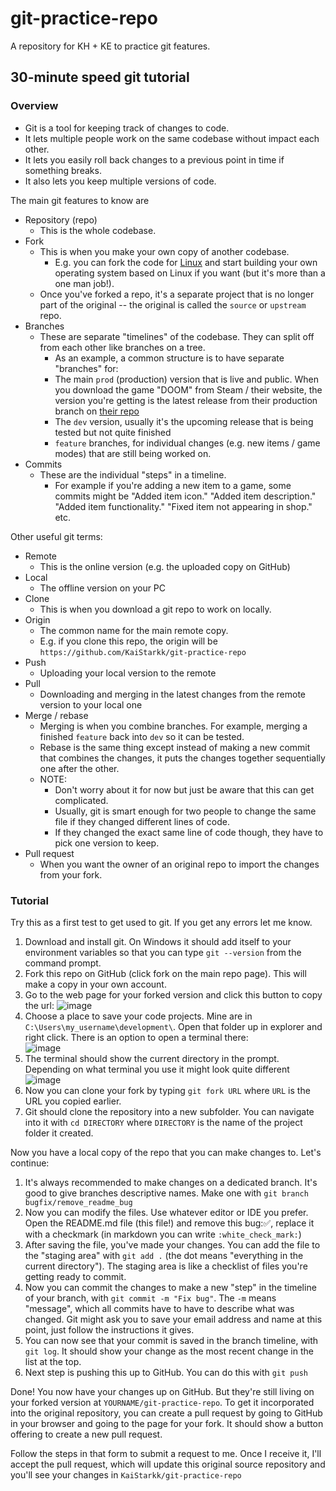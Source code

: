# git-practice-repo

A repository for KH + KE to practice git features.

## 30-minute speed git tutorial

### Overview

- Git is a tool for keeping track of changes to code.
- It lets multiple people work on the same codebase without impact each other.
- It lets you easily roll back changes to a previous point in time if something breaks.
- It also lets you keep multiple versions of code.

The main git features to know are

- Repository (repo)
  - This is the whole codebase.
- Fork
  - This is when you make your own copy of another codebase.
    - E.g. you can fork the code for [Linux](https://github.com/torvalds/linux) and start building your own operating system based on Linux if you want (but it's more than a one man job!).
  - Once you've forked a repo, it's a separate project that is no longer part of the original -- the original is called the `source` or `upstream` repo.
- Branches
  - These are separate "timelines" of the codebase. They can split off from each other like branches on a tree.
    - As an example, a common structure is to have separate "branches" for:
    - The main `prod` (production) version that is live and public. When you download the game "DOOM" from Steam / their website, the version you're getting is the latest release from their production branch on [their repo](https://github.com/id-Software/DOOM)
    - The `dev` version, usually it's the upcoming release that is being tested but not quite finished
    - `feature` branches, for individual changes (e.g. new items / game modes) that are still being worked on.
- Commits
  - These are the individual "steps" in a timeline.
    - For example if you're adding a new item to a game, some commits might be "Added item icon." "Added item description." "Added item functionality." "Fixed item not appearing in shop." etc.

Other useful git terms:

- Remote
  - This is the online version (e.g. the uploaded copy on GitHub)
- Local
  - The offline version on your PC
- Clone
  - This is when you download a git repo to work on locally.
- Origin
  - The common name for the main remote copy.
  - E.g. if you clone this repo, the origin will be `https://github.com/KaiStarkk/git-practice-repo`
- Push
  - Uploading your local version to the remote
- Pull
  - Downloading and merging in the latest changes from the remote version to your local one
- Merge / rebase
  - Merging is when you combine branches. For example, merging a finished `feature` back into `dev` so it can be tested.
  - Rebase is the same thing except instead of making a new commit that combines the changes, it puts the changes together sequentially one after the other.
  - NOTE:
    - Don't worry about it for now but just be aware that this can get complicated.
    - Usually, git is smart enough for two people to change the same file if they changed different lines of code.
    - If they changed the exact same line of code though, they have to pick one version to keep.
- Pull request
  - When you want the owner of an original repo to import the changes from your fork.

### Tutorial

Try this as a first test to get used to git.
If you get any errors let me know.

1. Download and install git.
   On Windows it should add itself to your environment variables so that you can type `git --version` from the command prompt.
2. Fork this repo on GitHub (click fork on the main repo page). This will make a copy in your own account.
3. Go to the web page for your forked version and click this button to copy the url:
   ![image](https://github.com/user-attachments/assets/603946f5-81c6-4927-a5c7-321fb28fcb93)
4. Choose a place to save your code projects. Mine are in `C:\Users\my_username\development\`.
   Open that folder up in explorer and right click. There is an option to open a terminal there:  
   ![image](https://github.com/user-attachments/assets/167a12f0-ccb8-4d29-927e-f3d62faf298e)
5. The terminal should show the current directory in the prompt. Depending on what terminal you use it might look quite different
   ![image](https://github.com/user-attachments/assets/14a63007-88dc-4119-b822-df0b189fcb6b)
6. Now you can clone your fork by typing `git fork URL` where `URL` is the URL you copied earlier.
7. Git should clone the repository into a new subfolder. You can navigate into it with `cd DIRECTORY` where `DIRECTORY` is the name of the project folder it created.

Now you have a local copy of the repo that you can make changes to. Let's continue:

1. It's always recommended to make changes on a dedicated branch. It's good to give branches descriptive names. Make one with `git branch bugfix/remove_readme_bug`
2. Now you can modify the files. Use whatever editor or IDE you prefer. Open the README.md file (this file!) and remove this bug:✅, replace it with a checkmark (in markdown you can write `:white_check_mark:`)
3. After saving the file, you've made your changes. You can add the file to the "staging area" with `git add .` (the dot means "everything in the current directory"). The staging area is like a checklist of files you're getting ready to commit.
4. Now you can commit the changes to make a new "step" in the timeline of your branch, with `git commit -m "Fix bug"`. The `-m` means "message", which all commits have to have to describe what was changed. Git might ask you to save your email address and name at this point, just follow the instructions it gives.
5. You can now see that your commit is saved in the branch timeline, with `git log`. It should show your change as the most recent change in the list at the top.
6. Next step is pushing this up to GitHub. You can do this with `git push`

Done! You now have your changes up on GitHub. But they're still living on your forked version at `YOURNAME/git-practice-repo`. To get it incorporated into the original repository, you can create a pull request by going to GitHub in your browser and going to the page for your fork. It should show a button offering to create a new pull request.

Follow the steps in that form to submit a request to me. Once I receive it, I'll accept the pull request, which will update this original source repository and you'll see your changes in `KaiStarkk/git-practice-repo`
